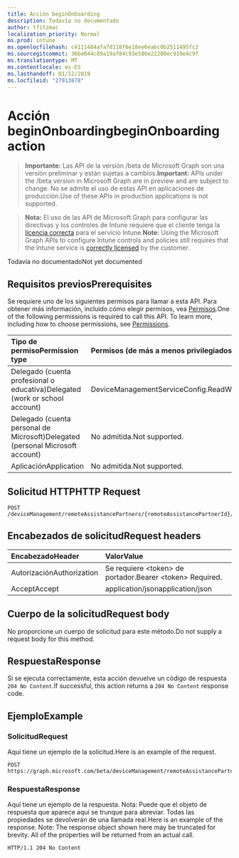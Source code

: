 ```yaml
---
title: Acción beginOnboarding
description: Todavía no documentado
author: tfitzmac
localization_priority: Normal
ms.prod: intune
ms.openlocfilehash: c4111484afa7d118f6e18ee6eabc0b2511495fc2
ms.sourcegitcommit: 36be044c89a19af84c93e586e22200ec919e4c9f
ms.translationtype: MT
ms.contentlocale: es-ES
ms.lasthandoff: 01/12/2019
ms.locfileid: "27913878"
---
```

# <a name="beginonboarding-action"></a><span data-ttu-id="1ffbe-103">Acción beginOnboarding</span><span class="sxs-lookup"><span data-stu-id="1ffbe-103">beginOnboarding action</span></span>

> <span data-ttu-id="1ffbe-104">**Importante:** Las API de la versión /beta de Microsoft Graph son una versión preliminar y están sujetas a cambios.</span><span class="sxs-lookup"><span data-stu-id="1ffbe-104">**Important:** APIs under the /beta version in Microsoft Graph are in preview and are subject to change.</span></span> <span data-ttu-id="1ffbe-105">No se admite el uso de estas API en aplicaciones de producción.</span><span class="sxs-lookup"><span data-stu-id="1ffbe-105">Use of these APIs in production applications is not supported.</span></span>

> <span data-ttu-id="1ffbe-106">**Nota:** El uso de las API de Microsoft Graph para configurar las directivas y los controles de Intune requiere que el cliente tenga la [licencia correcta](https://go.microsoft.com/fwlink/?linkid=839381) para el servicio Intune.</span><span class="sxs-lookup"><span data-stu-id="1ffbe-106">**Note:** Using the Microsoft Graph APIs to configure Intune controls and policies still requires that the Intune service is [correctly licensed](https://go.microsoft.com/fwlink/?linkid=839381) by the customer.</span></span>

<span data-ttu-id="1ffbe-107">Todavía no documentado</span><span class="sxs-lookup"><span data-stu-id="1ffbe-107">Not yet documented</span></span>
## <a name="prerequisites"></a><span data-ttu-id="1ffbe-108">Requisitos previos</span><span class="sxs-lookup"><span data-stu-id="1ffbe-108">Prerequisites</span></span>
<span data-ttu-id="1ffbe-p102">Se requiere uno de los siguientes permisos para llamar a esta API. Para obtener más información, incluido cómo elegir permisos, vea [Permisos](/graph/permissions-reference).</span><span class="sxs-lookup"><span data-stu-id="1ffbe-p102">One of the following permissions is required to call this API. To learn more, including how to choose permissions, see [Permissions](/graph/permissions-reference).</span></span>

|<span data-ttu-id="1ffbe-111">Tipo de permiso</span><span class="sxs-lookup"><span data-stu-id="1ffbe-111">Permission type</span></span>|<span data-ttu-id="1ffbe-112">Permisos (de más a menos privilegiados)</span><span class="sxs-lookup"><span data-stu-id="1ffbe-112">Permissions (from most to least privileged)</span></span>|
|:---|:---|
|<span data-ttu-id="1ffbe-113">Delegado (cuenta profesional o educativa)</span><span class="sxs-lookup"><span data-stu-id="1ffbe-113">Delegated (work or school account)</span></span>|<span data-ttu-id="1ffbe-114">DeviceManagementServiceConfig.ReadWrite.All</span><span class="sxs-lookup"><span data-stu-id="1ffbe-114">DeviceManagementServiceConfig.ReadWrite.All</span></span>|
|<span data-ttu-id="1ffbe-115">Delegado (cuenta personal de Microsoft)</span><span class="sxs-lookup"><span data-stu-id="1ffbe-115">Delegated (personal Microsoft account)</span></span>|<span data-ttu-id="1ffbe-116">No admitida.</span><span class="sxs-lookup"><span data-stu-id="1ffbe-116">Not supported.</span></span>|
|<span data-ttu-id="1ffbe-117">Aplicación</span><span class="sxs-lookup"><span data-stu-id="1ffbe-117">Application</span></span>|<span data-ttu-id="1ffbe-118">No admitida.</span><span class="sxs-lookup"><span data-stu-id="1ffbe-118">Not supported.</span></span>|

## <a name="http-request"></a><span data-ttu-id="1ffbe-119">Solicitud HTTP</span><span class="sxs-lookup"><span data-stu-id="1ffbe-119">HTTP Request</span></span>
<!-- {
  "blockType": "ignored"
}
-->
``` http
POST /deviceManagement/remoteAssistancePartners/{remoteAssistancePartnerId}/beginOnboarding
```

## <a name="request-headers"></a><span data-ttu-id="1ffbe-120">Encabezados de solicitud</span><span class="sxs-lookup"><span data-stu-id="1ffbe-120">Request headers</span></span>
|<span data-ttu-id="1ffbe-121">Encabezado</span><span class="sxs-lookup"><span data-stu-id="1ffbe-121">Header</span></span>|<span data-ttu-id="1ffbe-122">Valor</span><span class="sxs-lookup"><span data-stu-id="1ffbe-122">Value</span></span>|
|:---|:---|
|<span data-ttu-id="1ffbe-123">Autorización</span><span class="sxs-lookup"><span data-stu-id="1ffbe-123">Authorization</span></span>|<span data-ttu-id="1ffbe-124">Se requiere &lt;token&gt; de portador.</span><span class="sxs-lookup"><span data-stu-id="1ffbe-124">Bearer &lt;token&gt; Required.</span></span>|
|<span data-ttu-id="1ffbe-125">Accept</span><span class="sxs-lookup"><span data-stu-id="1ffbe-125">Accept</span></span>|<span data-ttu-id="1ffbe-126">application/json</span><span class="sxs-lookup"><span data-stu-id="1ffbe-126">application/json</span></span>|

## <a name="request-body"></a><span data-ttu-id="1ffbe-127">Cuerpo de la solicitud</span><span class="sxs-lookup"><span data-stu-id="1ffbe-127">Request body</span></span>
<span data-ttu-id="1ffbe-128">No proporcione un cuerpo de solicitud para este método.</span><span class="sxs-lookup"><span data-stu-id="1ffbe-128">Do not supply a request body for this method.</span></span>

## <a name="response"></a><span data-ttu-id="1ffbe-129">Respuesta</span><span class="sxs-lookup"><span data-stu-id="1ffbe-129">Response</span></span>
<span data-ttu-id="1ffbe-130">Si se ejecuta correctamente, esta acción devuelve un código de respuesta `204 No Content`.</span><span class="sxs-lookup"><span data-stu-id="1ffbe-130">If successful, this action returns a `204 No Content` response code.</span></span>

## <a name="example"></a><span data-ttu-id="1ffbe-131">Ejemplo</span><span class="sxs-lookup"><span data-stu-id="1ffbe-131">Example</span></span>
### <a name="request"></a><span data-ttu-id="1ffbe-132">Solicitud</span><span class="sxs-lookup"><span data-stu-id="1ffbe-132">Request</span></span>
<span data-ttu-id="1ffbe-133">Aquí tiene un ejemplo de la solicitud.</span><span class="sxs-lookup"><span data-stu-id="1ffbe-133">Here is an example of the request.</span></span>
``` http
POST https://graph.microsoft.com/beta/deviceManagement/remoteAssistancePartners/{remoteAssistancePartnerId}/beginOnboarding
```

### <a name="response"></a><span data-ttu-id="1ffbe-134">Respuesta</span><span class="sxs-lookup"><span data-stu-id="1ffbe-134">Response</span></span>
<span data-ttu-id="1ffbe-p103">Aquí tiene un ejemplo de la respuesta. Nota: Puede que el objeto de respuesta que aparece aquí se trunque para abreviar. Todas las propiedades se devolverán de una llamada real.</span><span class="sxs-lookup"><span data-stu-id="1ffbe-p103">Here is an example of the response. Note: The response object shown here may be truncated for brevity. All of the properties will be returned from an actual call.</span></span>
``` http
HTTP/1.1 204 No Content
```





